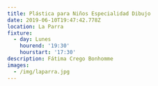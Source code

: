 ```yaml
---
title: Plástica para Niños Especialidad Dibujo
date: 2019-06-10T19:47:42.778Z
location: La Parra
fixture:
  - day: Lunes
    hourend: '19:30'
    hourstart: '17:30'
description: Fátima Crego Bonhomme
images:
  - /img/laparra.jpg
---
```


